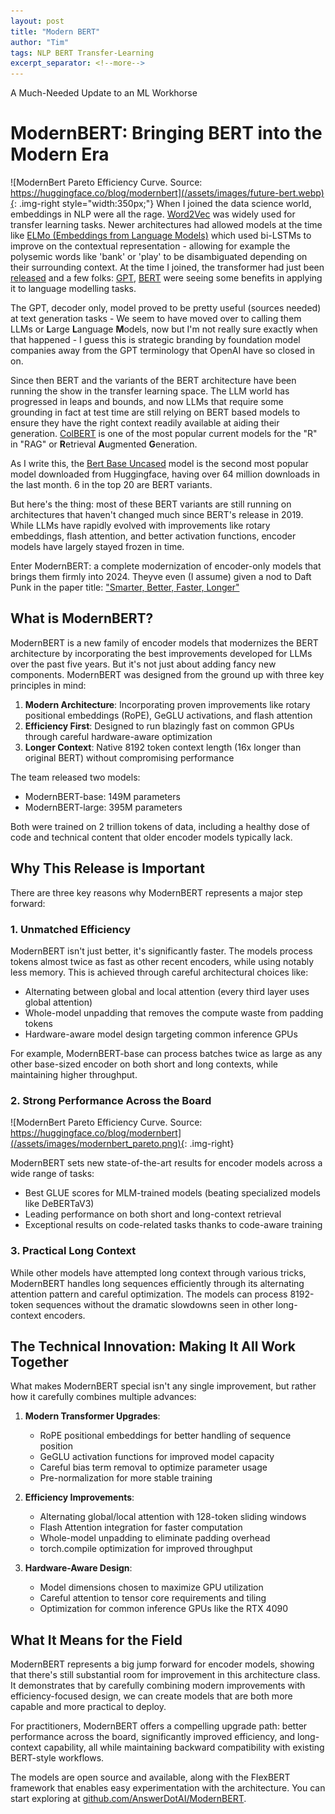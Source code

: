 ```yaml
---
layout: post
title: "Modern BERT"
author: "Tim"
tags: NLP BERT Transfer-Learning
excerpt_separator: <!--more-->
---
```

A Much-Needed Update to an ML Workhorse
<!--more-->

# ModernBERT: Bringing BERT into the Modern Era

![ModernBert Pareto Efficiency Curve. Source: https://huggingface.co/blog/modernbert](/assets/images/future-bert.webp){: .img-right style="width:350px;"}
When I joined the data science world, embeddings in NLP were all the rage. [Word2Vec](https://arxiv.org/abs/1301.3781) was widely used for transfer learning tasks. Newer architectures had allowed models at the time like [ELMo (Embeddings from Language Models)](https://arxiv.org/abs/1802.05365) which used bi-LSTMs to improve on the contextual representation - allowing for example the polysemic words like 'bank' or 'play' to be disambiguated depending on their surrounding context. At the time I joined, the transformer had just been [released](https://arxiv.org/abs/1706.03762) and a few folks: [GPT](https://cdn.openai.com/research-covers/language-unsupervised/language_understanding_paper.pdf), [BERT](https://arxiv.org/abs/1810.04805) were seeing some benefits in applying it to language modelling tasks.

The GPT, decoder only, model proved to be pretty useful (sources needed) at text generation tasks - We seem to have moved over to calling them LLMs or **L**arge **L**anguage **M**odels, now but I'm not really sure exactly when that happened - I guess this is strategic branding by foundation model companies away from the GPT terminology that OpenAI have so closed in on. 

Since then BERT and the variants of the BERT architecture have been running the show in the transfer learning space.
The LLM world has progressed in leaps and bounds, and now LLMs that require some grounding in fact at test time are still relying on BERT based models to ensure they have the right context readily available at aiding their generation. [ColBERT](https://arxiv.org/abs/2004.12832) is one of the most popular current models for the "R" in "RAG" or **R**etrieval **A**ugmented **G**eneration.

As I write this, the [Bert Base Uncased](https://huggingface.co/google-bert/bert-base-uncased) model is the second most popular model downloaded from Huggingface, having over 64 million downloads in the last month. 6 in the top 20 are BERT variants.

But here's the thing: most of these BERT variants are still running on architectures that haven't changed much since BERT's release in 2019. While LLMs have rapidly evolved with improvements like rotary embeddings, flash attention, and better activation functions, encoder models have largely stayed frozen in time.

Enter ModernBERT: a complete modernization of encoder-only models that brings them firmly into 2024. Theyve even (I assume) given a nod to Daft Punk in the paper title: ["Smarter, Better, Faster, Longer"](https://arxiv.org/abs/2412.13663)

## What is ModernBERT?

ModernBERT is a new family of encoder models that modernizes the BERT architecture by incorporating the best improvements developed for LLMs over the past five years. But it's not just about adding fancy new components. ModernBERT was designed from the ground up with three key principles in mind:

1. **Modern Architecture**: Incorporating proven improvements like rotary positional embeddings (RoPE), GeGLU activations, and flash attention
2. **Efficiency First**: Designed to run blazingly fast on common GPUs through careful hardware-aware optimization
3. **Longer Context**: Native 8192 token context length (16x longer than original BERT) without compromising performance

The team released two models:
- ModernBERT-base: 149M parameters
- ModernBERT-large: 395M parameters

Both were trained on 2 trillion tokens of data, including a healthy dose of code and technical content that older encoder models typically lack.

## Why This Release is Important

There are three key reasons why ModernBERT represents a major step forward:

### 1. Unmatched Efficiency

ModernBERT isn't just better, it's significantly faster. The models process tokens almost twice as fast as other recent encoders, while using notably less memory. This is achieved through careful architectural choices like:

- Alternating between global and local attention (every third layer uses global attention)
- Whole-model unpadding that removes the compute waste from padding tokens
- Hardware-aware model design targeting common inference GPUs

For example, ModernBERT-base can process batches twice as large as any other base-sized encoder on both short and long contexts, while maintaining higher throughput.

### 2. Strong Performance Across the Board

![ModernBert Pareto Efficiency Curve. Source: https://huggingface.co/blog/modernbert](/assets/images/modernbert_pareto.png){: .img-right}


ModernBERT sets new state-of-the-art results for encoder models across a wide range of tasks:

- Best GLUE scores for MLM-trained models (beating specialized models like DeBERTaV3)
- Leading performance on both short and long-context retrieval
- Exceptional results on code-related tasks thanks to code-aware training

### 3. Practical Long Context

While other models have attempted long context through various tricks, ModernBERT handles long sequences efficiently through its alternating attention pattern and careful optimization. The models can process 8192-token sequences without the dramatic slowdowns seen in other long-context encoders.

## The Technical Innovation: Making It All Work Together

What makes ModernBERT special isn't any single improvement, but rather how it carefully combines multiple advances:

1. **Modern Transformer Upgrades**:
   - RoPE positional embeddings for better handling of sequence position
   - GeGLU activation functions for improved model capacity
   - Careful bias term removal to optimize parameter usage
   - Pre-normalization for more stable training

2. **Efficiency Improvements**:
   - Alternating global/local attention with 128-token sliding windows
   - Flash Attention integration for faster computation
   - Whole-model unpadding to eliminate padding overhead
   - torch.compile optimization for improved throughput

3. **Hardware-Aware Design**:
   - Model dimensions chosen to maximize GPU utilization
   - Careful attention to tensor core requirements and tiling
   - Optimization for common inference GPUs like the RTX 4090

## What It Means for the Field

ModernBERT represents a big jump forward for encoder models, showing that there's still substantial room for improvement in this architecture class. It demonstrates that by carefully combining modern improvements with efficiency-focused design, we can create models that are both more capable and more practical to deploy.

For practitioners, ModernBERT offers a compelling upgrade path: better performance across the board, significantly improved efficiency, and long-context capability, all while maintaining backward compatibility with existing BERT-style workflows.

The models are open source and available, along with the FlexBERT framework that enables easy experimentation with the architecture. You can start exploring at [github.com/AnswerDotAI/ModernBERT](https://github.com/AnswerDotAI/ModernBERT).

